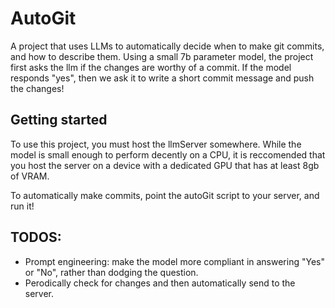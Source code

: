 # AutoGit
A project that uses LLMs to automatically decide when to make git commits, and how to describe them. Using a small 7b parameter model, the project first asks the llm if the changes are worthy of a commit. If the model responds "yes", then we ask it to write a short commit message and push the changes!

## Getting started
To use this project, you must host the llmServer somewhere. While the model is small enough to perform decently on a CPU, it is reccomended that you host the server on a device with a dedicated GPU that has at least 8gb of VRAM. 

To automatically make commits, point the autoGit script to your server, and run it!

## TODOS:
- Prompt engineering: make the model more compliant in answering "Yes" or "No", rather than dodging the question.
- Perodically check for changes and then automatically send to the server.
